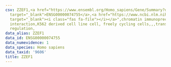 ```yaml
---
csv: ZZEF1,<a href="https://www.ensembl.org/Homo_sapiens/Gene/Summary?db=core;g=ENSG00000074755"
  target="_blank">ENSG00000074755</a>,<a href="https://www.ncbi.nlm.nih.gov/pubmed/23959860"
  target="_blank"><i class="fas fa-file"></i></a>",chromatin immunoprecipitation assay,direct
  interaction,K562 derived cell line cell, freely cycling cells,,,transcriptional
  regulation,
data_alias: ZZEF1
data_id: ENSG00000074755
data_numevidence: 1
data_species: Homo sapiens
data_taxid: '9606'
title: ZZEF1
---
```

